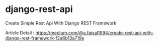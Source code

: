 # django-rest-api

Create Simple Rest Api With Django REST Framework

Article Detail : https://medium.com/@a.faisal1994/create-rest-api-with-django-rest-framework-f2a6b13a719e
